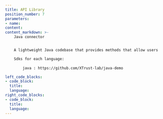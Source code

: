 ```yaml
---
title: API Library
position_number: 7
parameters:
- name:
content:
content_markdown: >-
    Java connector


    A lightweight Java codebase that provides methods that allow users to directly call the API。

    Sdks for each language:
        
        java : https://github.com/XTrust-lab/java-demo

left_code_blocks:
- code_block:
  title:
  language:
right_code_blocks:
- code_block:
  title:
  language:
---
```

